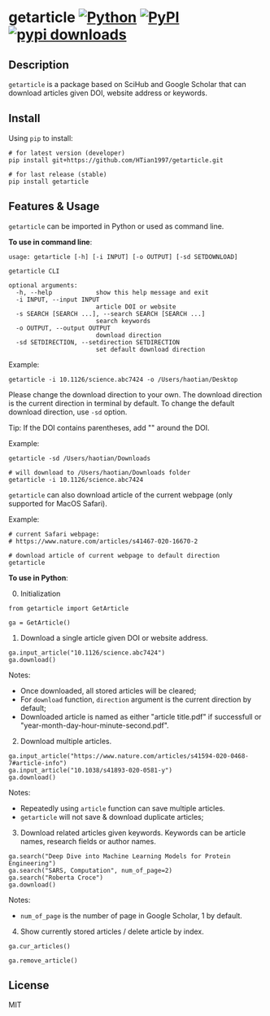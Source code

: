 # getarticle [![Python](https://img.shields.io/badge/Python-3%2B-blue.svg)](https://www.python.org) [![PyPI](https://img.shields.io/pypi/v/getarticle.svg)](https://pypi.org/project/getarticle/) [![pypi downloads](https://pepy.tech/badge/getarticle)](https://pypi.org/project/getarticle)

## Description 

`getarticle` is a package based on SciHub and Google Scholar that can download articles given DOI, website address or keywords.

## Install

Using `pip` to install:

```
# for latest version (developer)
pip install git+https://github.com/HTian1997/getarticle.git

# for last release (stable)
pip install getarticle
```

## Features & Usage

`getarticle` can be imported in Python or used as command line. 

**To use in command line**:

```
usage: getarticle [-h] [-i INPUT] [-o OUTPUT] [-sd SETDOWNLOAD]

getarticle CLI

optional arguments:
  -h, --help            show this help message and exit
  -i INPUT, --input INPUT
                        article DOI or website
  -s SEARCH [SEARCH ...], --search SEARCH [SEARCH ...]
                        search keywords
  -o OUTPUT, --output OUTPUT
                        download direction
  -sd SETDIRECTION, --setdirection SETDIRECTION
                        set default download direction
```

Example:

```
getarticle -i 10.1126/science.abc7424 -o /Users/haotian/Desktop
```

Please change the download direction to your own. The download direction is the current direction in terminal by default. To change the default download direction, use `-sd` option.

Tip: If the DOI contains parentheses, add "" around the DOI. 

Example: 

```
getarticle -sd /Users/haotian/Downloads

# will download to /Users/haotian/Downloads folder
getarticle -i 10.1126/science.abc7424
```

`getarticle` can also download article of the current webpage (only supported for MacOS Safari). 

Example:

```
# current Safari webpage: 
# https://www.nature.com/articles/s41467-020-16670-2

# download article of current webpage to default direction
getarticle
```

**To use in Python**:

0. Initialization

```python3
from getarticle import GetArticle

ga = GetArticle()
```

1. Download a single article given DOI or website address. 

```python3
ga.input_article("10.1126/science.abc7424")
ga.download()
```

Notes: 
- Once downloaded, all stored articles will be cleared;
- For `download` function, `direction` argument is the current direction by default;
- Downloaded article is named as either "article title.pdf" if successfull or "year-month-day-hour-minute-second.pdf".

2. Download multiple articles.

```python3
ga.input_article("https://www.nature.com/articles/s41594-020-0468-7#article-info")
ga.input_article("10.1038/s41893-020-0581-y")
ga.download()
```

Notes: 
- Repeatedly using `article` function can save multiple articles. 
- `getarticle` will not save & download duplicate articles;

3. Download related articles given keywords. Keywords can be article names, research fields or author names.

```python3
ga.search("Deep Dive into Machine Learning Models for Protein Engineering")
ga.search("SARS, Computation", num_of_page=2)
ga.search("Roberta Croce")
ga.download()
```

Notes: 
- `num_of_page` is the number of page in Google Scholar, 1 by default. 

4. Show currently stored articles / delete article by index. 

```python3
ga.cur_articles()

ga.remove_article()
```


## License

MIT

